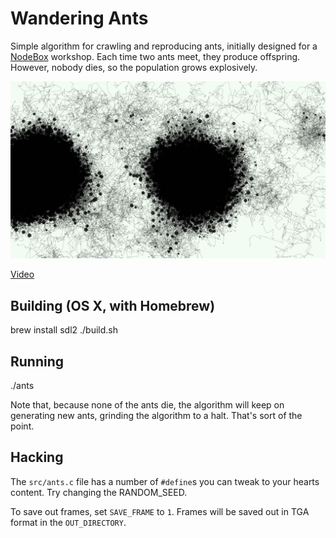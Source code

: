 # Wandering Ants
Simple algorithm for crawling and reproducing ants, initially designed for a [NodeBox](https://www.nodebox.net/) workshop. Each time two ants meet, they produce offspring. However, nobody dies, so the population grows explosively.

![Screenshot](screenshot.png)

[Video](https://youtu.be/jYs9WNQfG80)

## Building (OS X, with Homebrew)

  brew install sdl2
  ./build.sh

## Running

  ./ants

Note that, because none of the ants die, the algorithm will keep on generating new ants, grinding the algorithm to a halt. That's sort of the point.

## Hacking
The `src/ants.c` file has a number of `#define`s you can tweak to your hearts content. Try changing the RANDOM_SEED.

To save out frames, set `SAVE_FRAME` to `1`. Frames will be saved out in TGA format in the `OUT_DIRECTORY`.
